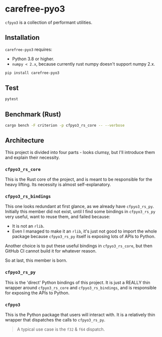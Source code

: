 # carefree-pyo3

`cfpyo3` is a collection of performant utilities.

## Installation

`carefree-pyo3` requires:
- Python 3.8 or higher.
- `numpy < 2.x`, because currently rust numpy doesn't support numpy 2.x.

```bash
pip install carefree-pyo3
```

## Test

```bash
pytest
```

## Benchmark (Rust)

```bash
cargo bench -F criterion -p cfpyo3_rs_core -- --verbose
```

## Architecture

This project is divided into four parts - looks clumsy, but I'll introduce them and explain their necessity.

### `cfpyo3_rs_core`

This is the Rust core of the project, and is meant to be responsible for the heavy lifting. Its necessity is almost self-explanatory.

### `cfpyo3_rs_bindings`

This one looks redundant at first glance, as we already have `cfpyo3_rs_py`. Initially this member did not exist, until I find some bindings in `cfpyo3_rs_py` very useful, want to reuse them, and failed because:

- It is not an `rlib`.
- Even I managed to make it an `rlib`, it's just not good to import the whole package because `cfpyo3_rs_py` itself is exposing lots of APIs to Python.

Another choice is to put these useful bindings in `cfpyo3_rs_core`, but then GitHub CI cannot build it for whatever reason.

So at last, this member is born.

### `cfpyo3_rs_py`

This is the 'direct' Python bindings of this project. It is just a REALLY thin wrapper around `cfpyo3_rs_core` and `cfpyo3_rs_bindings`, and is responsible for exposing the APIs to Python.

### `cfpyo3`

This is the Python package that users will interact with. It is a relatively thin wrapper that dispatches the calls to `cfpyo3_rs_py`.

> A typical use case is the `f32` & `f64` dispatch.
